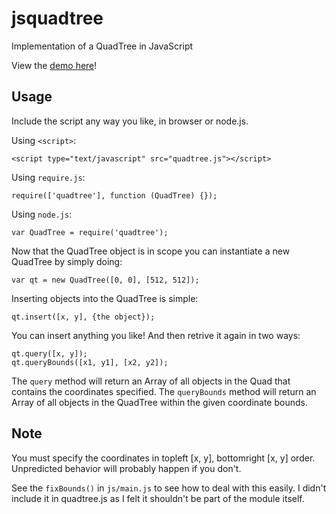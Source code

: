 jsquadtree
==========
Implementation of a QuadTree in JavaScript

View the [demo here](http://experiments.etlgfx.com/jsquadtree)!

Usage
---
Include the script any way you like, in browser or node.js.

Using `<script>`:

	<script type="text/javascript" src="quadtree.js"></script>

Using `require.js`:

	require(['quadtree'], function (QuadTree) {});

Using `node.js`:

	var QuadTree = require('quadtree');

Now that the QuadTree object is in scope you can instantiate a new QuadTree by simply doing:

	var qt = new QuadTree([0, 0], [512, 512]);

Inserting objects into the QuadTree is simple:

	qt.insert([x, y], {the object});

You can insert anything you like! And then retrive it again in two ways:

	qt.query([x, y]);
	qt.queryBounds([x1, y1], [x2, y2]);

The `query` method will return an Array of all objects in the Quad that
contains the coordinates specified.
The `queryBounds` method will return an Array of all objects in the QuadTree
within the given coordinate bounds.

Note
---
You must specify the coordinates in topleft [x, y], bottomright [x, y] order.
Unpredicted behavior will probably happen if you don't.

See the `fixBounds()` in `js/main.js` to see how to deal with this easily. I
didn't include it in quadtree.js as I felt it shouldn't be part of the module
itself.
